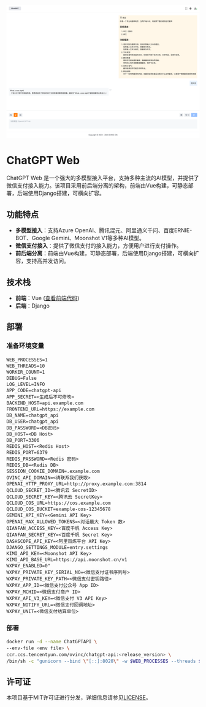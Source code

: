 ![home_zh.png](./docs/home_zh.png)

# ChatGPT Web

ChatGPT Web 是一个强大的多模型接入平台，支持多种主流的AI模型，并提供了微信支付接入能力。该项目采用前后端分离的架构，前端由Vue构建，可静态部署，后端使用Django搭建，可横向扩容。

## 功能特点

- **多模型接入**：支持Azure OpenAI、腾讯混元、阿里通义千问、百度ERNIE-BOT、Google Gemini、Moonshot V1等多种AI模型。
- **微信支付接入**：提供了微信支付的接入能力，方便用户进行支付操作。
- **前后端分离**：前端由Vue构建，可静态部署，后端使用Django搭建，可横向扩容，支持高并发访问。

## 技术栈

- **前端**：Vue ([查看前端代码](https://github.com/OVINC-CN/ChatGPTWeb))
- **后端**：Django 

## 部署

### 准备环境变量

```
WEB_PROCESSES=1
WEB_THREADS=10
WORKER_COUNT=1
DEBUG=False
LOG_LEVEL=INFO
APP_CODE=chatgpt-api
APP_SECRET=<生成后不可修改>
BACKEND_HOST=api.example.com
FRONTEND_URL=https://example.com
DB_NAME=chatgpt_api
DB_USER=chatgpt_api
DB_PASSWORD=<DB密码>
DB_HOST=<DB Host>
DB_PORT=3306
REDIS_HOST=<Redis Host>
REDIS_PORT=6379
REDIS_PASSWORD=<Redis 密码>
REDIS_DB=<Redis DB>
SESSION_COOKIE_DOMAIN=.example.com
OVINC_API_DOMAIN=<请联系我们获取>
OPENAI_HTTP_PROXY_URL=http://proxy.example.com:3814
QCLOUD_SECRET_ID=<腾讯云 SecretID>
QCLOUD_SECRET_KEY=<腾讯云 SecretKey>
QCLOUD_COS_URL=https://cos.example.com
QCLOUD_COS_BUCKET=example-cos-12345678
GEMINI_API_KEY=<Gemini API Key>
OPENAI_MAX_ALLOWED_TOKENS=<对话最大 Token 数>
QIANFAN_ACCESS_KEY=<百度千帆 Access Key>
QIANFAN_SECRET_KEY=<百度千帆 Secret Key>
DASHSCOPE_API_KEY=<阿里百炼平台 API Key>
DJANGO_SETTINGS_MODULE=entry.settings
KIMI_API_KEY=<Moonshot API Key>
KIMI_API_BASE_URL=https://api.moonshot.cn/v1
WXPAY_ENABLED=0"
WXPAY_PRIVATE_KEY_SERIAL_NO=<微信支付证书序列号>
WXPAY_PRIVATE_KEY_PATH=<微信支付密钥路径>
WXPAY_APP_ID=<微信支付公众号 App ID>
WXPAY_MCHID=<微信支付商户 ID>
WXPAY_API_V3_KEY=<微信支付 V3 API Key>
WXPAY_NOTIFY_URL=<微信支付回调地址>
WXPAY_UNIT=<微信支付结算单位>
```

### 部署

```bash
docker run -d --name ChatGPTAPI \
--env-file <env file> \
ccr.ccs.tencentyun.com/ovinc/chatgpt-api:<release_version> \
/bin/sh -c "gunicorn --bind \"[::]:8020\" -w $WEB_PROCESSES --threads $WEB_THREADS -k uvicorn_worker.UvicornWorker --proxy-protocol --proxy-allow-from \"*\" --forwarded-allow-ips \"*\" entry.asgi:application"
```

## 许可证

本项目基于MIT许可证进行分发，详细信息请参见[LICENSE](./LICENSE)。
